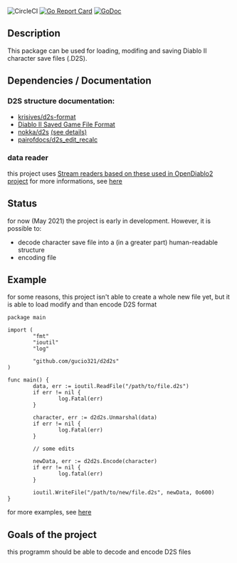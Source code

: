 ![CircleCI](https://img.shields.io/circleci/build/github/gucio321/d2d2s/master)
[![Go Report Card](https://goreportcard.com/badge/github.com/gucio321/d2d2s)](https://goreportcard.com/report/github.com/gucio321/d2d2s)
[![GoDoc](https://pkg.go.dev/badge/github.com/gucio321/d2d2s?utm_source=godoc)](https://pkg.go.dev/mod/github.com/gucio321/d2d2s)

## Description

This package can be used for loading, modifing and saving Diablo II
character save files (.D2S).

## Dependencies / Documentation

### D2S structure documentation:

*   [krisives/d2s-format](https://github.com/krisives/d2s-format)
*   [Diablo II Saved Game File Format](https://user.xmission.com/~trevin/DiabloIIv1.09\_File_Format.shtml)
*   [nokka/d2s](https://github.com/nokka/d2s) [(see details)](./docs/base.md)
*   [pairofdocs/d2s_edit_recalc](https://github.com/pairofdocs/d2s_edit_recalc)

### data reader

this project uses [Stream readers based on these used in OpenDiablo2 project](https://github.com/OpenDiablo2/OpenDiablo2)
for more informations, see [here](./docs/base.md)

## Status

for now (May 2021) the project is early in development.
However, it is possible to:

*   decode character save file into a (in a greater part) human-readable structure
*   encoding file

## Example

for some reasons, this project isn't able to create a whole new
file yet, but it is able to load modify and than encode D2S format

```golang
package main

import (
        "fmt"
        "ioutil"
        "log"

        "github.com/gucio321/d2d2s"
)

func main() {
        data, err := ioutil.ReadFile("/path/to/file.d2s")
        if err != nil {
                log.Fatal(err)
        }

        character, err := d2d2s.Unmarshal(data)
        if err != nil {
                log.Fatal(err)
        }

        // some edits

        newData, err := d2d2s.Encode(character)
        if err != nil {
                log.fatal(err)
        }

        ioutil.WriteFile("/path/to/new/file.d2s", newData, 0o600)
}
```

for more examples, see [here](./examples)

## Goals of the project

this programm should be able to decode and encode D2S files
